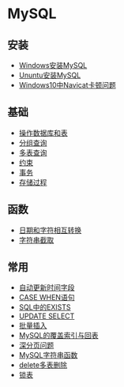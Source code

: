 # MySQL

## 安装
- <a href="../MySQL/Windows安装MySQL.md">Windows安装MySQL</a>
- <a href="../MySQL/Ununtu安装MySQL.md">Ununtu安装MySQL</a>
- <a href="../MySQL/Windows10中Navicat卡顿问题.md">Windows10中Navicat卡顿问题</a>

## 基础
- <a href="../MySQL/操作数据库和表.md">操作数据库和表</a>
- <a href="../MySQL/分组查询.md">分组查询</a>
- <a href="../MySQL/多表查询.md">多表查询</a>
- <a href="../MySQL/约束.md">约束</a>
- <a href="../MySQL/事务.md">事务</a>
- <a href="../MySQL/存储过程.md">存储过程</a>

## 函数
- <a href="../MySQL/函数/日期和字符相互转换.md">日期和字符相互转换</a>
- <a href="../MySQL/函数/字符串截取.md">字符串截取</a>

## 常用
- <a href="../MySQL/自动更新时间字段.md">自动更新时间字段</a>
- <a href="../MySQL/case_when.md">CASE WHEN语句</a>
- <a href="../MySQL/SQL中的EXISTS.md">SQL中的EXISTS</a>
- <a href="../MySQL/UPDATE_SELECT.md">UPDATE SELECT</a>
- <a href="../MySQL/批量插入.md">批量插入</a>
- <a href="../MySQL/MySQL的覆盖索引与回表.md">MySQL的覆盖索引与回表</a>
- <a href="../MySQL/深分页问题.md">深分页问题</a>
- <a href="../MySQL/MySQL字符串函数.md">MySQL字符串函数</a>
- <a href="../MySQL/delete多表删除.md">delete多表删除</a>
- <a href="../MySQL/锁表.md">锁表</a>
